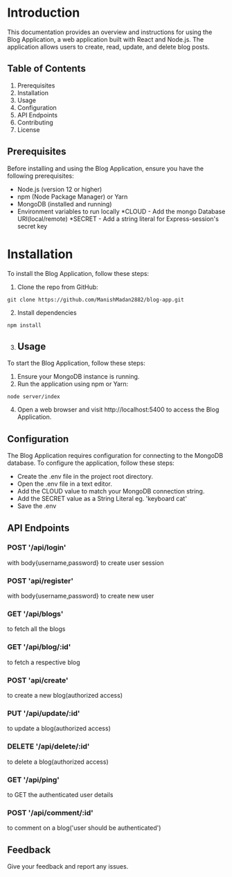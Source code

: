 # Introduction
This documentation provides an overview and instructions for using the Blog Application, a web application built with React and Node.js. The application allows users to create, read, update, and delete blog posts.

## Table of Contents
1. Prerequisites
2. Installation
3. Usage
4. Configuration
5. API Endpoints
6. Contributing
7. License
## Prerequisites
Before installing and using the Blog Application, ensure you have the following prerequisites:

* Node.js (version 12 or higher)
* npm (Node Package Manager) or Yarn
* MongoDB (installed and running)
* Environment variables to run locally 
  *CLOUD - Add the mongo Database URI(local/remote) 
  *SECRET - Add a string literal for Express-session's secret key

# Installation
To install the Blog Application, follow these steps:
1. Clone the repo from GitHub:
 ```
 git clone https://github.com/ManishMadan2882/blog-app.git
 ```
2. Install dependencies
 ```
 npm install
 ```
3. ## Usage
To start the Blog Application, follow these steps:
1. Ensure your MongoDB instance is running.
2. Run the application using npm or Yarn:
```
node server/index
```
4. Open a web browser and visit http://localhost:5400 to access the Blog Application.

## Configuration
The Blog Application requires configuration for connecting to the MongoDB database. To configure the application, follow these steps:
* Create the .env file in the project root directory.
* Open the .env file in a text editor.
* Add the CLOUD value to match your MongoDB connection string.
* Add the SECRET value as a String Literal eg. 'keyboard cat'
* Save the .env 

## API Endpoints

### POST '/api/login'
with body{username,password} to create user session
### POST 'api/register'
with body{username,password} to create new user
### GET '/api/blogs'
to fetch all the blogs 
### GET '/api/blog/:id'
to fetch a respective blog
### POST 'api/create'
to create a new blog(authorized access)
### PUT '/api/update/:id'
to update a blog(authorized access)
### DELETE '/api/delete/:id'
to delete a blog(authorized access)
### GET '/api/ping'
to GET the authenticated user details
### POST '/api/comment/:id'
to comment on a blog('user should be authenticated')

## Feedback
Give your feedback and report any issues.
